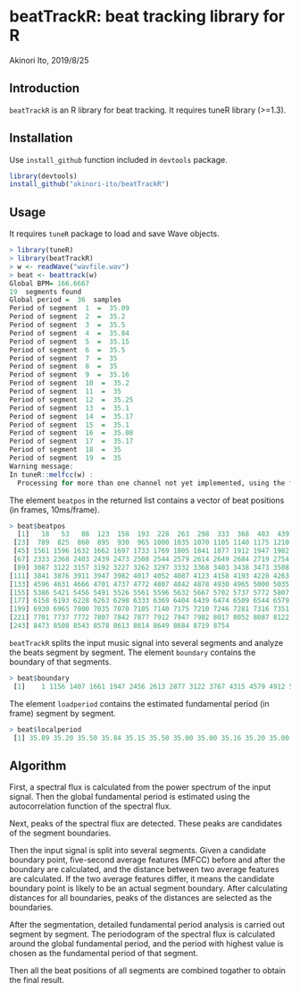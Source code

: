 # beatTrackR: beat tracking library for R

Akinori Ito, 2019/8/25

## Introduction

`beatTrackR` is an R library for beat tracking. It requires tuneR library (>=1.3).

## Installation

Use `install_github` function included in `devtools` package.

```R
library(devtools)
install_github("akinori-ito/beatTrackR")
```

## Usage

It requires `tuneR` package to load and save Wave objects.

```R
> library(tuneR)
> library(beatTrackR)
> w <- readWave("wavfile.wav")
> beat <- beattrack(w)
Global BPM= 166.6667 
19  segments found
Global period =  36  samples
Period of segment  1  =  35.09 
Period of segment  2  =  35.2 
Period of segment  3  =  35.5 
Period of segment  4  =  35.84 
Period of segment  5  =  35.15 
Period of segment  6  =  35.5 
Period of segment  7  =  35 
Period of segment  8  =  35 
Period of segment  9  =  35.16 
Period of segment  10  =  35.2 
Period of segment  11  =  35 
Period of segment  12  =  35.25 
Period of segment  13  =  35.1 
Period of segment  14  =  35.17 
Period of segment  15  =  35.1 
Period of segment  16  =  35.08 
Period of segment  17  =  35.17 
Period of segment  18  =  35 
Period of segment  19  =  35 
Warning message:
In tuneR::melfcc(w) :
  Processing for more than one channel not yet implemented, using the first channel only ...
```

The element `beatpos` in the returned list contains a vector of beat positions (in frames, 10ms/frame).

```R
> beat$beatpos
  [1]   18   53   88  123  158  193  228  263  298  333  368  403  439  474  509  544  579  614  649  684  719  754
 [23]  789  825  860  895  930  965 1000 1035 1070 1105 1140 1175 1210 1245 1280 1315 1351 1386 1419 1454 1490 1525
 [45] 1561 1596 1632 1662 1697 1733 1769 1805 1841 1877 1912 1947 1982 2017 2052 2087 2122 2157 2193 2228 2263 2298
 [67] 2333 2368 2403 2439 2473 2508 2544 2579 2614 2649 2684 2719 2754 2789 2824 2859 2877 2912 2947 2982 3017 3052
 [89] 3087 3122 3157 3192 3227 3262 3297 3332 3368 3403 3438 3473 3508 3543 3579 3614 3649 3684 3719 3754 3771 3806
[111] 3841 3876 3911 3947 3982 4017 4052 4087 4123 4158 4193 4228 4263 4299 4316 4351 4386 4421 4456 4491 4526 4561
[133] 4596 4631 4666 4701 4737 4772 4807 4842 4878 4930 4965 5000 5035 5070 5105 5140 5175 5210 5245 5281 5316 5351
[155] 5386 5421 5456 5491 5526 5561 5596 5632 5667 5702 5737 5772 5807 5842 5877 5912 5947 5982 6017 6052 6087 6122
[177] 6158 6193 6228 6263 6298 6333 6369 6404 6439 6474 6509 6544 6579 6614 6649 6684 6719 6754 6789 6824 6859 6895
[199] 6930 6965 7000 7035 7070 7105 7140 7175 7210 7246 7281 7316 7351 7386 7421 7456 7491 7526 7561 7596 7631 7666
[221] 7701 7737 7772 7807 7842 7877 7912 7947 7982 8017 8052 8087 8122 8158 8193 8228 8263 8298 8333 8368 8403 8438
[243] 8473 8508 8543 8578 8613 8614 8649 8684 8719 8754
```

`beatTrackR` splits the input music signal into several segments and analyze the beats segment by segment. The element `boundary` contains the boundary of that segments.

```R
> beat$boundary
 [1]    1 1156 1407 1661 1947 2456 2613 2877 3122 3767 4315 4579 4912 5947 6526 7280 7947 8315 8614
```

The element `loadperiod` contains the estimated fundamental period (in frame) segment by segment.

```R
> beat$localperiod
 [1] 35.09 35.20 35.50 35.84 35.15 35.50 35.00 35.00 35.16 35.20 35.00 35.25 35.10 35.17 35.10 35.08 35.17 35.00 35.00
```

## Algorithm

First, a spectral flux is calculated from the power spectrum of the input signal. Then the global fundamental period is estimated using the autocorrelation function of the spectral flux.

Next, peaks of the spectral flux are detected. These peaks are candidates of the segment boundaries.

Then the input signal is split into several segments. Given a candidate boundary point, five-second average features (MFCC) before and after the boundary are calculated, and the distance between two average features are calculated. If the two average features differ, it means the candidate boundary point is likely to be an actual segment boundary. After calculating distances for all boundaries, peaks of the distances are selected as the boundaries.

After the segmentation, detailed fundamental period analysis is carried out segment by segment. The periodogram of the spectral flux is calculated around the global fundamental period, and the period with highest value is chosen as the fundamental period of that segment.

Then all the beat positions of all segments are combined togather to obtain the final result.
